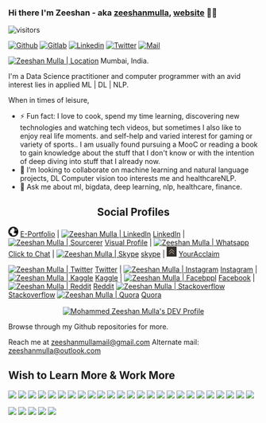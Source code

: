 ### Hi there I'm Zeeshan - aka [zeeshanmulla](https://www.github.com/zeeshanmulla), [website](https://zeeshanmulla.github.io) 👋🤗 
![visitors](https://visitor-badge.laobi.icu/badge?page_id=mullazeeshan.mullazeeshan&title=profile%20views)

[![Github](https://img.shields.io/github/followers/zeeshanmulla?label=Follow&style=social)](https://github.com/zeeshanmulla)
[![Gitlab](https://img.shields.io/badge/Zeeshan%20Mulla-orange?style=flat-square&logo=Gitlab&logoColor=white&link=https://gitlab.com/zeeshanmulla)](https://gitlab.com/zeeshanmulla)
[![Linkedin](https://img.shields.io/badge/-Zeeshan%20Mulla-blue?style=flat-square&logo=linkedin&logoColor=white&link=https://https://www.linkedin.com/in/zeeshanmulla/)](https://www.linkedin.com/in/zeeshanmulla/)
[![Twitter](https://img.shields.io/twitter/follow/zeeshanmulla01?style=social)](https://twitter.com/intent/follow?screen_name=zeeshanmulla01)
[![Mail](https://img.shields.io/badge/-Mail%20Me-blue?style=flat-square&logo=gmail&logoColor=red&link=)](mailto:zeeshanmullamail@gmail.com)

[<img  alt="Zeeshan Mulla | Location" width="22px" src="https://www.svgrepo.com/show/77722/placeholder.svg" />](https://zeeshanmulla.github.io) Mumbai, India.

I'm a Data Science practitioner and computer programmer with an avid interest lies in applied ML | DL | NLP.

When in times of leisure,
 - ⚡ Fun fact: I love to cook, spend my time learning, discovering new technologies and watching tech videos, but sometimes I also like to enjoy real life moments. and self-help and varied interest for gaming or variety of sports.. I am usually found pursuing a MooC or reading a book to gain knowledge about the stuff that I don't know or with the intention of deep diving into stuff that I already now.
- 👯 I’m looking to collaborate on machine learning and natural language projects, DL Computer vision too interests me and healthcareNLP.
- 💬 Ask me about ml, bigdata, deep learning, nlp, healthcare, finance.


<h2 style="text-align:center">Social Profiles</h2>

[<img  alt="Zeeshan Mulla | Github.io" width="20px" src="https://raw.githubusercontent.com/iconic/open-iconic/master/svg/globe.svg" />](https://zeeshanmulla.github.io) [E-Portfolio](https://zeeshanmulla.github.io) |
[<img alt="Zeeshan Mulla | LinkedIn" width="20px" src="https://cdn.jsdelivr.net/npm/simple-icons@v3/icons/linkedin.svg" />](https://www.linkedin.com/in/zeeshanmulla/) [LinkedIn](https://www.linkedin.com/in/zeeshanmulla) |
[<img  alt="Zeeshan Mulla | Sourcerer" width="20px" src="https://user-images.githubusercontent.com/20287615/34189346-d426d4c2-e4ef-11e7-9da4-cc76a1ed111d.png" />](https://sourcerer.io/mullazeeshan) [Visual Profile](https://sourcerer.io/mullazeeshan) |
[<img alt="Zeeshan Mulla | Whatsapp" width="20px" src="https://cdn.jsdelivr.net/npm/simple-icons@v3/icons/whatsapp.svg" />](https://wa.link/sz7808) [Click to Chat](https://wa.link/sz7808) |
[<img alt="Zeeshan Mulla | Skype" width="20px" src="https://cdn.jsdelivr.net/npm/simple-icons@v3/icons/skype.svg" />](zeeshanmulla_1) [skype](zeeshanmulla_1) |
[<img  alt="Zeeshan Mulla | YourAcclaim" width="20px" src="https://github.com/mullazeeshan/mullazeeshan.github.io/blob/master/js/your-acclaim.jpg" />](https://www.youracclaim.com/users/zeeshanmulla/badges) [YourAcclaim](https://www.youracclaim.com/users/zeeshanmulla/badges)

                      

[<img alt="Zeeshan Mulla | Twitter" width="20px" src="https://cdn.jsdelivr.net/npm/simple-icons@v3/icons/twitter.svg" />](https://twitter.com/zeeshanmulla01) [Twitter](https://twitter.com/zeeshanmulla01) | 
[<img alt="Zeeshan Mulla | Instagram" width="20px" src="https://cdn.jsdelivr.net/npm/simple-icons@v3/icons/instagram.svg" />](https://www.instagram.com/zee7868/) [Instagram](https://instagram.com/zee7868) | 
[<img alt="Zeeshan Mulla | Kaggle" width="20px" src="https://cdn.jsdelivr.net/npm/simple-icons@3.4.0/icons/kaggle.svg" />](https://www.kaggle.com/zeeshanmulla/) [Kaggle](https://kaggle.com/zeeshanmulla) | 
[<img alt="Zeeshan Mulla | Facebppl" width="20px" src="https://cdn.jsdelivr.net/npm/simple-icons@3.4.0/icons/facebook.svg" />](https://www.facebook.com/zeeshanmulla) [Facebook](https://www.facebook.com/zeeshanmulla) |
[<img alt="Zeeshan Mulla | Reddit" width="20px" src="https://cdn.jsdelivr.net/npm/simple-icons@3.4.0/icons/reddit.svg" />](https://www.reddit.com/user/zeeshanmulla) [Reddit](https://www.reddit.com/user/zeeshanmulla)
[<img alt="Zeeshan Mulla | Stackoverflow" width="20px" src="https://cdn.jsdelivr.net/npm/simple-icons@3.4.0/icons/stackoverflow.svg" />](https://stackoverflow.com/users/12689755/zeeshanmulla) [Stackoverflow](https://stackoverflow.com/users/12689755/zeeshanmulla)
[<img alt="Zeeshan Mulla | Quora" width="20px" src="https://cdn.jsdelivr.net/npm/simple-icons@3.4.0/icons/quora.svg" />](https://www.quora.com/profile/ZeeshanMulla) [Quora](https://www.quora.com/profile/ZeeshanMulla)

<p align="center">
<a href="https://dev.to/mullazeeshan">
  <img align="center" src="https://d2fltix0v2e0sb.cloudfront.net/dev-badge.svg" alt="Mohammed Zeeshan Mulla's DEV Profile" height="30" width="30">
</a>
</p>

Browse through my Github repositories for more.
 
 Reach me at [zeeshanmullamail@gmail.com](mailto:zeeshanmullamail@gmail.com)
 Alternate mail: [zeeshanmulla@outlook.com](mailto:zeeshanmulla@outlook.com)
 
## Wish to Learn More & Work More

<code><img height="50" src="https://www.vectorlogo.zone/logos/python/python-ar21.svg"></code>
<code><img height="50" src="https://www.vectorlogo.zone/logos/r-project/r-project-icon.svg"></code>
<code><img height="50" src="https://www.vectorlogo.zone/logos/pocoo_flask/pocoo_flask-ar21.svg"></code>
<code><img height="50" src="https://www.vectorlogo.zone/logos/pytorch/pytorch-ar21.svg"></code>
<code><img height="50" src="https://www.vectorlogo.zone/logos/tensorflow/tensorflow-ar21.svg"></code>
<code><img height="50" src="https://www.vectorlogo.zone/logos/jupyter/jupyter-ar21.svg"></code>
<code><img height="50" src="https://www.vectorlogo.zone/logos/jetbrains/jetbrains-ar21.svg"></code>
<code><img height="50" src="https://www.vectorlogo.zone/logos/visualstudio_code/visualstudio_code-ar21.svg"></code>
<code><img height="50" src="https://www.vectorlogo.zone/logos/numpy/numpy-ar21.svg"></code>
<code><img height="50" src="https://www.vectorlogo.zone/logos/plot_ly/plot_ly-ar21.svg"></code>
<code><img height="50" src="https://www.vectorlogo.zone/logos/mongodb/mongodb-ar21.svg"></code>
<code><img height="50" src="https://www.vectorlogo.zone/logos/nvidia/nvidia-ar21.svg"></code>
<code><img height="50" src="https://www.vectorlogo.zone/logos/json/json-ar21.svg"></code>
<code><img height="50" src="https://www.vectorlogo.zone/logos/kaggle/kaggle-ar21.svg"></code>
<code><img height="50" src="https://www.vectorlogo.zone/logos/apache_hadoop/apache_hadoop-ar21.svg"></code>
<code><img height="50" src="https://www.vectorlogo.zone/logos/mysql/mysql-ar21.svg"></code>
<code><img height="50" src="https://www.vectorlogo.zone/logos/sqlite/sqlite-ar21.svg"></code>
<code><img height="50" src="https://www.vectorlogo.zone/logos/microsoft_powerbi/microsoft_powerbi-ar21.svg"></code>
<code><img height="50" src="https://www.vectorlogo.zone/logos/github/github-ar21.svg"></code>
<code><img height="50" src="https://www.vectorlogo.zone/logos/getpostman/getpostman-ar21.svg"></code>
<code><img height="50" src="https://www.vectorlogo.zone/logos/linux/linux-ar21.svg"></code>
<code><img height="50" src="https://www.vectorlogo.zone/logos/raspberrypi/raspberrypi-ar21.svg"></code>
<code><img height="50" src="https://www.vectorlogo.zone/logos/w3_html5/w3_html5-ar21.svg"></code>
<code><img height="50" src="https://www.vectorlogo.zone/logos/docker/docker-ar21.svg"></code>
<code><img height="50" src="https://www.vectorlogo.zone/logos/kubernetes/kubernetes-icon.svg"></code>

<code><img height="50" src="https://www.vectorlogo.zone/logos/heroku/heroku-ar21.svg"></code>
<code><img height="50" src="https://www.vectorlogo.zone/logos/amazon_aws/amazon_aws-ar21.svg"></code>
<code><img height="50" src="https://www.vectorlogo.zone/logos/google_cloud/google_cloud-ar21.svg"></code>
<code><img height="50" src="https://www.vectorlogo.zone/logos/microsoft_azure/microsoft_azure-ar21.svg"></code>
<code><img height="50" src="https://www.vectorlogo.zone/logos/pivotalio/pivotalio-ar21.svg"></code>

 
 
<!-- 
[![trophy](https://github-profile-trophy.vercel.app/?username=ryo-ma&theme=gruvbox)](https://github.com/ryo-ma/github-profile-trophy)

**zeeshanmulla/zeeshanmulla** is a ✨ _special_ ✨ repository because its `README.md` (this file) appears on your GitHub profile.

Here are some ideas to get you started:

- 🔭 I’m currently working on ...
- 🌱 I’m currently learning ...
- 👯 I’m looking to collaborate on ...
- 🤔 I’m looking for help with ...
- 💬 Ask me about ...
- 📫 How to reach me: ...
- 😄 Pronouns: ...
- ⚡ Fun fact: ...
-->
